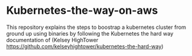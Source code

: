# Kubernetes-the-way-on-aws
This repository explains the steps to boostrap a kubernetes cluster from ground up using binaries by following the Kubernetes the hard way documentation of (Kelsey HighTower https://github.com/kelseyhightower/kubernetes-the-hard-way)
